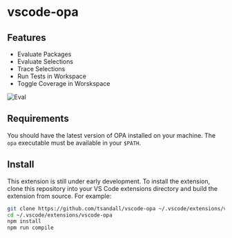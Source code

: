 # vscode-opa

## Features

* Evaluate Packages
* Evaluate Selections
* Trace Selections
* Run Tests in Workspace
* Toggle Coverage in Worskspace

![Eval](https://raw.githubusercontent.com/tsandall/vscode-opa/master/eval.gif)

## Requirements

You should have the latest version of OPA installed on your machine. The `opa`
executable must be available in your `$PATH`.

## Install

This extension is still under early development. To install the extension, clone
this repository into your VS Code extensions directory and build the extension
from source. For example:

```bash
git clone https://github.com/tsandall/vscode-opa ~/.vscode/extensions/vscode-opa
cd ~/.vscode/extensions/vscode-opa
npm install
npm run compile
```
